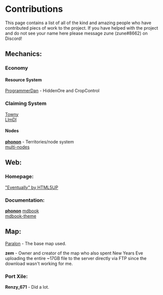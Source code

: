 # Contributions
This page contains a list of all of the kind and amazing people who have contributed piecs of work to the project. If you have helped with the project and do not see your name here please message zune (zune#8662) on Discord!

## Mechanics:
### Economy
#### Resource System
[ProgrammerDan](http://programmerdan.com/) - HiddenOre and CropControl

### Claiming System
[Towny](https://github.com/TownyAdvanced)    
[LlmDl](https://github.com/LlmDl)
#### Nodes
[**phonon**](https://github.com/phonon) - Territories/node system    
[multi-nodes](https://github.com/crusalis/multi-nodes)

## Web:
### Homepage:
["Eventually" by HTML5UP](https://html5up.net/eventually#:~:text=Eventually%20%7C%20HTML5%20UP%20Eventually%20A%20simple%20template,big%20thing.%20Brought%20to%20you%20by%20HTML5%20UP.)   

### Documentation: 
[**phonon**](https://github.com/phonon)
[mdbook](https://rust-lang.github.io/mdBook/)    
[mdbook-theme](https://github.com/zjp-CN/mdbook-theme)    

## Map:

[Paralon](https://paralon.net/) - The base map used.   
    
**zem** - Owner and creator of the map who also spent New Years Eve uploading the entire ~17GB file to the server directly via FTP since the download wasn't working for me.   

### Port Xile:
**Renzy_671** - Did a lot. 